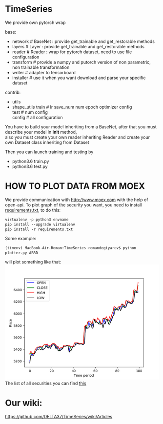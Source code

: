 # TimeSeries

We provide own pytorch wrap

base: 
  - network      # BaseNet : provide get_trainable and get_restorable methods
  - layers       # Layer   : provide get_trainable and get_restorable methods
  - reader       # Reader  : wrap for pytorch dataset, need to use file configuration
  - transform    # provide a numpy and putorch version of non parametric, non trainable transformation
  - writer       # adapter to tensorboard
  - installer    # use it when you want download and parse your specific dataset  

contrib:
  - utils
  - shape_utils
train            # lr save_num num epoch optimizer config  
test             # num config  
config           # all configuration  

You have to build your model inheriting from a BaseNet, after that you must describe your model in __init__ method,   
also you must create your own reader inheriting Reader and create your own Dataset class inheriting from Dataset  
  
Then you can launch training and testing by   
  - python3.6 train.py <parameters>  
  - python3.6 test.py <parameters>  
  
# HOW TO PLOT DATA FROM MOEX

We provide communication with http://www.moex.com with the help of open-api. 
To plot graph of the security you want, you need to install [requirements.txt](https://github.com/Kakoedlinnoeslovo/TimeSeries/blob/master/requirements.txt), to do this: 
```
virtualenv -p python3 envname
pip install --upgrade virtualenv
pip install -r requirements.txt
```
Some example:
```
(timenv) MacBook-Air-Roman:TimeSeries romandegtyarev$ python plotter.py ABRD
```  
will plot something like that:
![Example](/examples/PRICES_ABRD.png?raw=true "Title")
The list of all securities you can find [this](https://iss.moex.com/iss/securities/)


# Our wiki:  
https://github.com/DELTA37/TimeSeries/wiki/Articles  
